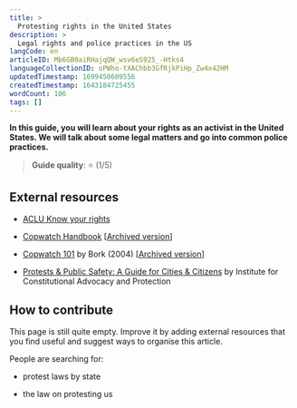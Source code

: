```yaml
---
title: >
  Protesting rights in the United States
description: >
  Legal rights and police practices in the US
langCode: en
articleID: Mb6GB0aiRHajqQW_wsv6eS925_-Htks4
languageCollectionID: oPWho-tXAChbb3GfRjkPiHp_Zw4x42HM
updatedTimestamp: 1699450609556
createdTimestamp: 1643184725455
wordCount: 106
tags: []
---
```


**In this guide, you will learn about your rights as an activist in the United States. We will talk about some legal matters and go into common police practices.**

> **Guide quality**: ⭐️ (1/5)

## External resources

-   [ACLU Know your rights](https://www.aclu.org/know-your-rights/protesters-rights/)
    
-   [Copwatch Handbook](http://destructables.org/sites/default/files/destructable/step/downloads/Handbook_06.pdf) \[[Archived version](https://web.archive.org/web/20200927165525/http://destructables.org/sites/default/files/destructable/step/downloads/Handbook_06.pdf)\]
    
-   [Copwatch 101](http://destructables.org/sites/default/files/destructable/step/downloads/Copwatch101.PDF) by Bork (2004) \[[Archived version](https://web.archive.org/web/20170915003217/http://destructables.org/sites/default/files/destructable/step/downloads/Copwatch101.PDF)\]
    
-   [Protests & Public Safety: A Guide for Cities & Citizens](https://constitutionalprotestguide.org/) by Institute for Constitutional Advocacy and Protection
    

## How to contribute

This page is still quite empty. Improve it by adding external resources that you find useful and suggest ways to organise this article.

People are searching for:

-   protest laws by state
    
-   the law on protesting us